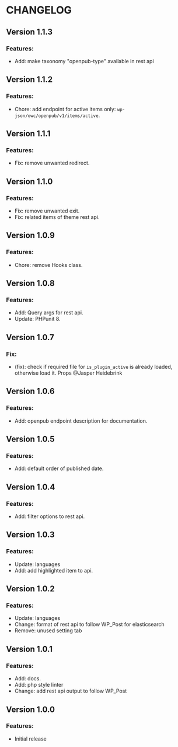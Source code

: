 # CHANGELOG

## Version 1.1.3
### Features:
* Add: make taxonomy "openpub-type" available in rest api

## Version 1.1.2
### Features:
* Chore: add endpoint for active items only: ```wp-json/owc/openpub/v1/items/active```.

## Version 1.1.1
### Features:
* Fix: remove unwanted redirect.

## Version 1.1.0
### Features:
* Fix: remove unwanted exit.
* Fix: related items of theme rest api.

## Version 1.0.9
### Features:
* Chore: remove Hooks class.

## Version 1.0.8
### Features:
* Add: Query args for rest api.
* Update: PHPunit 8.

## Version 1.0.7
### Fix:
* (fix): check if required file for ```is_plugin_active``` is already loaded, otherwise load it. Props @Jasper Heidebrink

## Version 1.0.6
### Features:
* Add: openpub endpoint description for documentation.

## Version 1.0.5
### Features:
* Add: default order of published date.

## Version 1.0.4
### Features:
* Add: filter options to rest api.

## Version 1.0.3
### Features:
* Update: languages
* Add: add highlighted item to api.

## Version 1.0.2
### Features:
* Update: languages
* Change: format of rest api to follow WP_Post for elasticsearch
* Remove: unused setting tab

## Version 1.0.1
### Features:
* Add: docs.
* Add: php style linter
* Change: add rest api output to follow WP_Post

## Version 1.0.0
### Features:
* Initial release
